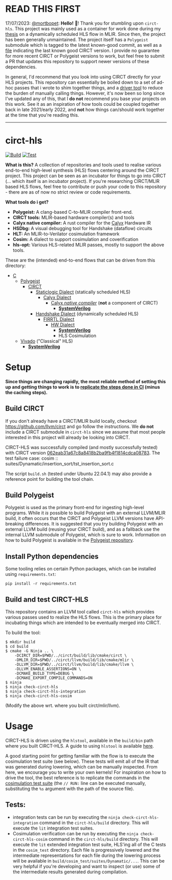# READ THIS FIRST
17/07/2023: [@mortbopet](https://github.com/mortbopet):
**Hello!** 👋! Thank you for stumbling upon `circt-hls`. This project was mainly used as a container for work done during my [thesis](https://infoscience.epfl.ch/record/292189) on a dynamically scheduled HLS flow in MLIR.
Since then, the project has been generally unmaintained. The project itself has a `Polygeist` submodule which is tagged to the latest known-good commit, as well as a [file](https://github.com/circt-hls/circt-hls/blob/main/circt_tag.txt) indicating the last known good CIRCT version. I provide no guarantee for more recent CIRCT or Polygeist versions to work, but feel free to submit a PR that updates this repository to support newer versions of these dependencies.

In general, I'd recommend that you look into using CIRCT directly for your HLS projects. This repository can essentially be boiled down to a set of ad-hoc passes that i wrote to shim together things, and a [driver tool](https://github.com/circt-hls/circt-hls/tree/main/tools/hlstool) to reduce the burden of manually calling things. However, it's now been so long since I've updated any of this, that I **do not** recommend you base your projects on this work. See it as an inspiration of how tools could be coupled together back in late 2021/early 2022, and **not** how things can/should work together at the time that you're reading this.


-----

# circt-hls

[![Build](https://github.com/circt-hls/circt-hls/actions/workflows/build.yml/badge.svg?branch=main)](https://github.com/circt-hls/circt-hls/actions/workflows/build.yml) [![Test](https://github.com/circt-hls/circt-hls/actions/workflows/test.yml/badge.svg?branch=main)](https://github.com/circt-hls/circt-hls/actions/workflows/test.yml)

**What is this?**
A collection of repositories and tools used to realise various end-to-end high-level synthesis (HLS) flows centering around the CIRCT project. This project can be seen as an incubator for things to go into CIRCT (... which itself is an incubator project). If you're researching CIRCT/MLIR based HLS flows, feel free to contribute or push your code to this repository - there are as of now no strict review or code requirements.

**What tools do i get?**
- **Polygeist:** A clang-based C-to-MLIR compiler front-end.
- **CIRCT tools:** MLIR-based hardware compiler(s) and tools
- **Calyx native compiler:** A rust compiler for the [Calyx](https://calyxir.org/) Hardware IR
- **HSDbg:** A visual debugging tool for Handshake (dataflow) circuits
- **HLT:** An MLIR-to-Verilator cosimulation framework
- **Cosim:** A dialect to support cosimulation and coverification
- **hls-opt:** Various HLS-related MLIR passes, mostly to support the above tools.

These are the (intended) end-to-end flows that can be driven from this directory:
- [C](https://en.wikipedia.org/wiki/C_(programming_language))
  - [Polygeist](https://c.wsmoses.com/papers/Polygeist_PACT.pdf)
    - [CIRCT](https://circt.llvm.org/)
      - [Staticlogic Dialect](https://circt.llvm.org/docs/Dialects/StaticLogic/) (statically scheduled HLS)
        - [Calyx Dialect](https://circt.llvm.org/docs/Dialects/Calyx/)
          - [Calyx *native compiler*](https://capra.cs.cornell.edu/calyx/) (**not** a component of CIRCT)
            - [**SystemVerilog**](https://en.wikipedia.org/wiki/SystemVerilog)
      - [Handshake Dialect](https://circt.llvm.org/docs/Dialects/Handshake/) (dynamically scheduled HLS)
        - [FIRRTL Dialect](https://circt.llvm.org/docs/Dialects/FIRRTL/)
          - [HW Dialect](https://circt.llvm.org/docs/Dialects/HW/)
            - [**SystemVerilog**](https://en.wikipedia.org/wiki/SystemVerilog)
            - HLS Cosimulation
  - [Vivado](https://en.wikipedia.org/wiki/Xilinx_Vivado) ("Classical" HLS)
    -  [**SystemVerilog**](https://en.wikipedia.org/wiki/SystemVerilog)

# Setup

**Since things are changing rapidly, the most reliable method of setting this up and getting things to work is to [replicate the steps done in CI](https://github.com/circt-hls/circt-hls/blob/main/.github/workflows/actions/build_circt_hls/action.yml) (minus the caching steps).**

## Build CIRCT
If you don't already have a CIRCT/MLIR build locally, checkout https://github.com/llvm/circt and go follow the instructions. We **do not** include a CIRCT submodule in `circt-hls` since we assume that most people interested in this project will already be looking into CIRCT.

CIRCT-HLS was successfully compiled (and mostly successfully tested) with CIRCT version [062eab31a67c8a8418b2ba9fb4f1814cdca08783](https://github.com/llvm/circt/commit/062eab31a67c8a8418b2ba9fb4f1814cdca08783).  The test failure case: cosim :: suites/Dynamatic/insertion_sort/tst_insertion_sort.c

The script `build.sh` (tested under Ubuntu 22.04.1) may also provide a reference point for building the tool chain.

## Build Polygeist
Polygeist is used as the primary front-end for ingesting high-level programs. While it *is* possible to build Polygeist with an external LLVM/MLIR build, it often occurs that the CIRCT and Polygeist LLVM versions have API-breaking differences. It is suggested that you try building Polygeist with an external LLVM build (reusing your CIRCT build), and as a fallback use the internal LLVM submodule of Polygeist, which is sure to work.
Information on how to build Polygeist is available in the [Polygeist repository](https://github.com/wsmoses/Polygeist).

## Install Python dependencies

Some tooling relies on certain Python packages, which can be installed using `requirements.txt`:

```
pip install -r requirements.txt
```

## Build and test CIRCT-HLS 

This repository contains an LLVM tool called `circt-hls` which provides various passes used to realize the HLS flows. This is the primary place for incubating things which are intended to be eventually merged into CIRCT. 

To build the tool:
```
$ mkdir build
$ cd build
$ cmake -G Ninja .. \
    -DCIRCT_DIR=$PWD/../circt/build/lib/cmake/circt \
    -DMLIR_DIR=$PWD/../circt/llvm/build/lib/cmake/mlir \
    -DLLVM_DIR=$PWD/../circt/llvm/build/lib/cmake/llvm \
    -DLLVM_ENABLE_ASSERTIONS=ON \
    -DCMAKE_BUILD_TYPE=DEBUG \
    -DCMAKE_EXPORT_COMPILE_COMMANDS=ON
$ ninja
$ ninja check-circt-hls
$ ninja check-circt-hls-integration
$ ninja check-circt-hls-cosim
```
(Modify the above wrt. where you built circt/mlir/llvm).

# Usage

CIRCT-HLS is driven using the `hlstool`, available in the `build/bin` path where you built CIRCT-HLS. A guide to using `hlstool` is available [here](tools/hlstool/README.md).

A good starting point for getting familiar with the flow is to execute the cosimulation test suite (see below). These tests will emit all of the IR that was generated during lowering, which can be manually inspected. From here, we encourage you to write your own kernels! For inspiration on how to drive the tool, the best reference is to replicate the commands in the [cosimulation test suite](https://github.com/circt-hls/circt-hls/tree/main/cosim_test/suites/Dynamatic) (the `// RUN:` line can be executed manually, substituting the `%s` argument with the path of the source file).

## Tests:
- integration tests can be run by executing the `ninja check-circt-hls-integration` command in the `circt-hls/build` directory. This will execute the `lit` integration test suites.
- Cosimulation verification can be run by executing the `ninja check-circt-hls-cosim` command in the `circt-hls/build` directory. This will execute the `lit` extended integration test suite, HLS'ing all of the C tests in the `cosim_test` directory. Each file is progressively lowered and the intermediate representations for each file during the lowering process will be available in `build/cosim_test/suites/Dynamatic/...`. This can be very helpful if you're developing and want to inspect (or use) some of the intermediate results generated during compilation.
